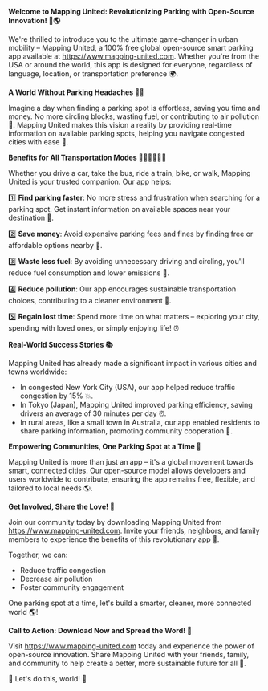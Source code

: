 **Welcome to Mapping United: Revolutionizing Parking with Open-Source Innovation! 🚗🌎**

We're thrilled to introduce you to the ultimate game-changer in urban mobility – Mapping United, a 100% free global open-source smart parking app available at https://www.mapping-united.com. Whether you're from the USA or around the world, this app is designed for everyone, regardless of language, location, or transportation preference 🌍.

**A World Without Parking Headaches 🙅‍♂️**

Imagine a day when finding a parking spot is effortless, saving you time and money. No more circling blocks, wasting fuel, or contributing to air pollution 💨. Mapping United makes this vision a reality by providing real-time information on available parking spots, helping you navigate congested cities with ease 🚗.

**Benefits for All Transportation Modes 🚌🚂🚴‍♂️🚶‍♀️**

Whether you drive a car, take the bus, ride a train, bike, or walk, Mapping United is your trusted companion. Our app helps:

1️⃣ **Find parking faster**: No more stress and frustration when searching for a parking spot. Get instant information on available spaces near your destination 📍.

2️⃣ **Save money**: Avoid expensive parking fees and fines by finding free or affordable options nearby 💸.

3️⃣ **Waste less fuel**: By avoiding unnecessary driving and circling, you'll reduce fuel consumption and lower emissions 🔋.

4️⃣ **Reduce pollution**: Our app encourages sustainable transportation choices, contributing to a cleaner environment 🌿.

5️⃣ **Regain lost time**: Spend more time on what matters – exploring your city, spending with loved ones, or simply enjoying life! ⏰

**Real-World Success Stories 📚**

Mapping United has already made a significant impact in various cities and towns worldwide:

* In congested New York City (USA), our app helped reduce traffic congestion by 15% 💥.
* In Tokyo (Japan), Mapping United improved parking efficiency, saving drivers an average of 30 minutes per day ⏰.
* In rural areas, like a small town in Australia, our app enabled residents to share parking information, promoting community cooperation 🤝.

**Empowering Communities, One Parking Spot at a Time 🌟**

Mapping United is more than just an app – it's a global movement towards smart, connected cities. Our open-source model allows developers and users worldwide to contribute, ensuring the app remains free, flexible, and tailored to local needs 🌎.

**Get Involved, Share the Love! 🤝**

Join our community today by downloading Mapping United from https://www.mapping-united.com. Invite your friends, neighbors, and family members to experience the benefits of this revolutionary app 💬.

Together, we can:

* Reduce traffic congestion
* Decrease air pollution
* Foster community engagement

One parking spot at a time, let's build a smarter, cleaner, more connected world 🌎!

**Call to Action: Download Now and Spread the Word! 📲**

Visit https://www.mapping-united.com today and experience the power of open-source innovation. Share Mapping United with your friends, family, and community to help create a better, more sustainable future for all 🌟.

👋 Let's do this, world! 👏